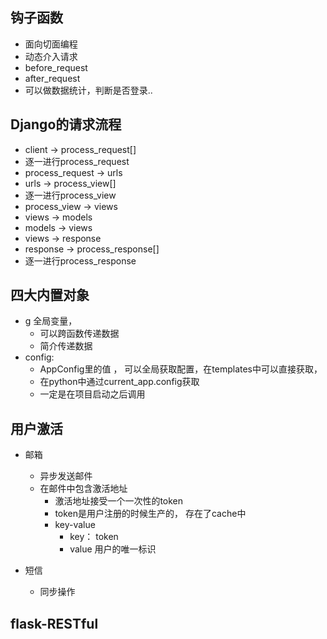 ## 钩子函数
- 面向切面编程
- 动态介入请求
- before_request
- after_request
- 可以做数据统计，判断是否登录..

## Django的请求流程
- client -> process_request[]
- 逐一进行process_request
- process_request -> urls
- urls -> process_view[]
- 逐一进行process_view
- process_view -> views
- views -> models
- models -> views
- views -> response
- response -> process_response[]
- 逐一进行process_response


## 四大内置对象
- g 全局变量，
    - 可以跨函数传递数据
    - 简介传递数据
- config:  
    - AppConfig里的值 ， 可以全局获取配置，在templates中可以直接获取， 
    - 在python中通过current_app.config获取
    - 一定是在项目启动之后调用
    
    
## 用户激活
- 邮箱
    - 异步发送邮件
    - 在邮件中包含激活地址
        - 激活地址接受一个一次性的token
        - token是用户注册的时候生产的， 存在了cache中
        - key-value
            - key： token
            - value 用户的唯一标识
            
- 短信
    - 同步操作


## flask-RESTful
 